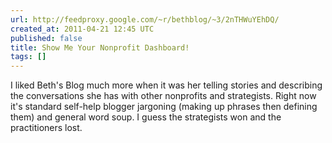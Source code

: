 ```yaml
---
url: http://feedproxy.google.com/~r/bethblog/~3/2nTHWuYEhDQ/
created_at: 2011-04-21 12:45 UTC
published: false
title: Show Me Your Nonprofit Dashboard!
tags: []
---
```


I liked Beth's Blog much more when it was her telling stories and describing the conversations she has with other nonprofits and strategists. Right now it's standard self-help blogger jargoning (making up phrases then defining them) and general word soup. I guess the strategists won and the practitioners lost.
